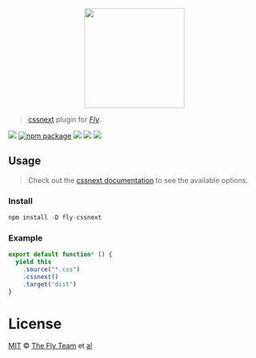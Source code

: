 <div align="center">
  <a href="http://github.com/flyjs/fly">
    <img width=200px  src="https://cloud.githubusercontent.com/assets/8317250/8733685/0be81080-2c40-11e5-98d2-c634f076ccd7.png">
  </a>
</div>

> [cssnext](https://github.com/cssnext/cssnext) plugin for _[Fly][fly]_.

[![][fly-badge]][fly]
[![npm package][npm-ver-link]][releases]
[![][dl-badge]][npm-pkg-link]
[![][travis-badge]][travis-link]
[![][mit-badge]][mit]

## Usage
> Check out the [cssnext documentation](https://github.com/cssnext/cssnext) to see the available options.

### Install

```a
npm install -D fly-cssnext
```

### Example

```js
export default function* () {
  yield this
    .source("*.css")
    .cssnext()
    .target("dist")
}
```

# License

[MIT][mit] © [The Fly Team][author] et [al][contributors]


[mit]:          http://opensource.org/licenses/MIT
[author]:       http://github.com/flyjs
[contributors]: https://github.com/cssnext/fly-cssnext/graphs/contributors
[releases]:     https://github.com/cssnext/fly-cssnext/releases
[fly]:          https://www.github.com/flyjs/fly
[fly-badge]:    https://img.shields.io/badge/fly-JS-05B3E1.svg?style=flat-square
[mit-badge]:    https://img.shields.io/badge/license-MIT-444444.svg?style=flat-square
[npm-pkg-link]: https://www.npmjs.org/package/fly-cssnext
[npm-ver-link]: https://img.shields.io/npm/v/fly-cssnext.svg?style=flat-square
[dl-badge]:     http://img.shields.io/npm/dm/fly-cssnext.svg?style=flat-square
[travis-link]:  https://travis-ci.org/cssnext/fly-cssnext
[travis-badge]: http://img.shields.io/travis/cssnext/fly-cssnext.svg?style=flat-square
